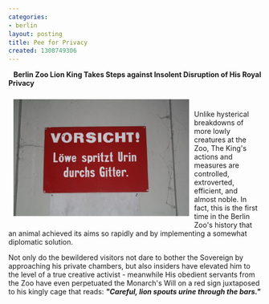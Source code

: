 ```yaml
---
categories:
- berlin
layout: posting
title: Pee for Privacy
created: 1308749306
---
```

<p><strong>&nbsp;&nbsp; Berlin Zoo Lion King Takes Steps against Insolent Disruption of His Royal Privacy</strong></p><p><img alt="" src="/assets/files/u8/loewe.jpg" style="margin-left: 10px; margin-right: 10px; margin-top: 10px; margin-bottom: 10px; float: left; width: 350px; height: 233px; "></p><p>&nbsp;</p><p>Unlike hysterical breakdowns of more lowly creatures at the Zoo, The King's actions and measures are controlled, extroverted, efficient, and almost noble. In fact, this is the first time in the Berlin Zoo's history that an animal achieved its aims so rapidly and by implementing a somewhat diplomatic solution.&nbsp;</p><p>Not only do the bewildered visitors not dare to bother the Sovereign by approaching his private chambers, but also insiders have elevated him to the level of a true creative activist - meanwhile His obedient servants from the Zoo have even perpetuated the Monarch's Will on a red sign juxtaposed to his kingly cage that reads: <em><strong>"Careful, lion spouts urine through the bars."</strong></em></p><p>&nbsp;</p><p>&nbsp;</p><p>&nbsp;</p><p>&nbsp;</p><p>&nbsp;</p><p><!--break--></p>
